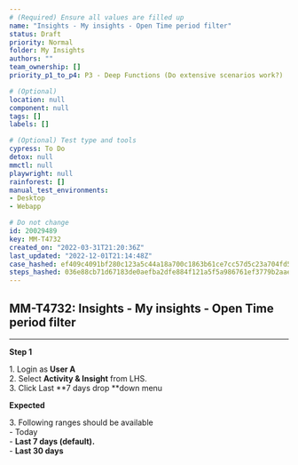 ```yaml
---
# (Required) Ensure all values are filled up
name: "Insights - My insights - Open Time period filter"
status: Draft
priority: Normal
folder: My Insights
authors: ""
team_ownership: []
priority_p1_to_p4: P3 - Deep Functions (Do extensive scenarios work?)

# (Optional)
location: null
component: null
tags: []
labels: []

# (Optional) Test type and tools
cypress: To Do
detox: null
mmctl: null
playwright: null
rainforest: []
manual_test_environments: 
- Desktop
- Webapp

# Do not change
id: 20029489
key: MM-T4732
created_on: "2022-03-31T21:20:36Z"
last_updated: "2022-12-01T21:14:48Z"
case_hashed: ef409c4091bf280c123a5c44a18a700c1863b61ce7cc57d5c23a704fd54c03b1f1949a71834e108e5e4a1bb118e988d3
steps_hashed: 036e88cb71d67183de0aefba2dfe884f121a5f5a986761ef3779b2aaee19c2844a46e7d9e28dafb1a19b917972b8f63c
---
```


<!-- (Auto-generated) Based on frontmatter's "key" and "name" -->

## MM-T4732: Insights - My insights - Open Time period filter

---

**Step 1**

1\. Login as **User A**\
2\. Select **Activity & Insight** from LHS.\
3\. Click Last \*\*7 days drop \*\*down menu

**Expected**

3\. Following ranges should be available\
\- Today\
\- **Last 7 days (default).**\
\- **Last 30 days**
